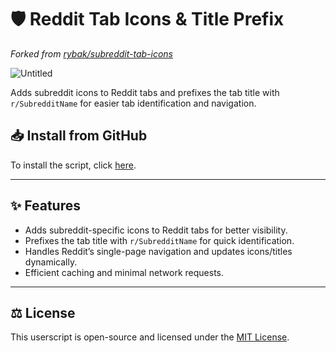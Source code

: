 # 🛡 Reddit Tab Icons & Title Prefix

*Forked from [rybak/subreddit-tab-icons](https://github.com/rybak/subreddit-tab-icons)*

![Untitled](https://github.com/user-attachments/assets/5c1d4f50-45f4-4ee2-a3ee-08fd4acbc5a1)


Adds subreddit icons to Reddit tabs and prefixes the tab title with `r/SubredditName` for easier tab identification and navigation.

## **📥 Install from GitHub**

To install the script, click [here](https://raw.githubusercontent.com/sinazadeh/userscripts/refs/heads/main/Reddit_Tab_Icons_Title_Prefix.user.js).

---

## **✨ Features**

- Adds subreddit-specific icons to Reddit tabs for better visibility.
- Prefixes the tab title with `r/SubredditName` for quick identification.
- Handles Reddit’s single-page navigation and updates icons/titles dynamically.
- Efficient caching and minimal network requests.

---

## ⚖️ License

This userscript is open-source and licensed under the [MIT License](https://opensource.org/licenses/MIT).